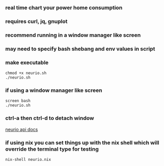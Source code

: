 ### real time chart your power home consumption

### requires curl, jq, gnuplot

### recommend running in a window manager like screen

### may need to specify bash shebang and env values in script

### make executable

    chmod +x neurio.sh
    ./neurio.sh

### if using a window manager like screen
    screen bash
    ./neurio.sh
### ctrl-a then ctrl-d to detach window

[neurio api docs](https://api-docs.neur.io/#sensor-local-access)

### if using nix you can set things up with the nix shell which will override the terminal type for testing
    nix-shell neurio.nix
